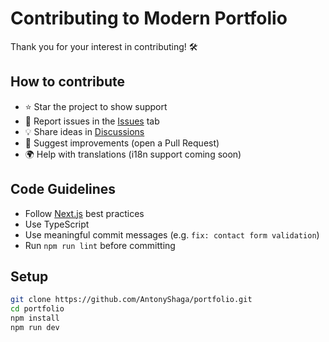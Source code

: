 # Contributing to Modern Portfolio

Thank you for your interest in contributing! 🛠️

## How to contribute

- ⭐ Star the project to show support
- 🐛 Report issues in the [Issues](https://github.com/AntonyShaga/portfolio/issues) tab
- 💡 Share ideas in [Discussions](https://github.com/AntonyShaga/portfolio/discussions)
- 🧪 Suggest improvements (open a Pull Request)
- 🌍 Help with translations (i18n support coming soon)

## Code Guidelines

- Follow [Next.js](https://nextjs.org/docs) best practices
- Use TypeScript
- Use meaningful commit messages (e.g. `fix: contact form validation`)
- Run `npm run lint` before committing

## Setup

```bash
git clone https://github.com/AntonyShaga/portfolio.git
cd portfolio
npm install
npm run dev
